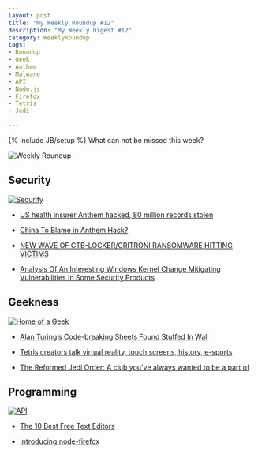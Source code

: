 ```yaml
---
layout: post
title: "My Weekly Roundup #12"
description: "My Weekly Digest #12"
category: WeeklyRoundup
tags: 
- Roundup
- Geek
- Anthem
- Malware
- API
- Node.js
- Firefox
- Tetris
- Jedi

---
```

{% include JB/setup %}
What can not be missed this week?

![Weekly Roundup](https://marjorietomagos.files.wordpress.com/2013/12/3539052-stack-of-newspapers-with-laptop-computer.jpg)
<!-- more -->

Security
--
[![Security](http://imgs.xkcd.com/comics/security.png)](http://xkcd.com/538/)


- [US health insurer Anthem hacked, 80 million records stolen](http://thenextweb.com/insider/2015/02/05/us-medical-insurer-anthem-hacked-80-million-records-stolen/)

- [China To Blame in Anthem Hack?](http://krebsonsecurity.com/2015/02/china-to-blame-in-anthem-hack/)

- [NEW WAVE OF CTB-LOCKER/CRITRONI RANSOMWARE HITTING VICTIMS](http://threatpost.com/new-wave-of-ctb-lockercritroni-ransomware-hitting-victims/110820)

- [Analysis Of An Interesting Windows Kernel Change Mitigating Vulnerabilities In Some Security Products](https://www.greyhathacker.net/?p=818)


Geekness
--

[![Home of a Geek](http://gaspull.geeksaresexytech.netdna-cdn.com/wp-content/uploads/2015/02/home-geek.jpg)](http://www.geeksaresexy.net/2015/02/04/home-geek-comic/)

- [Alan Turing’s Code-breaking Sheets Found Stuffed In Wall](http://www.geeksaresexy.net/2015/02/05/alan-turings-code-breaking-sheets-found-stuffed-wall/)

- [Tetris creators talk virtual reality, touch screens, history, e-sports](http://arstechnica.com/gaming/2015/02/tetris-creators-talk-virtual-reality-touch-screens-history-e-sports/)

- [The Reformed Jedi Order: A club you've always wanted to be a part of](http://mashable.com/2015/02/06/the-reformed-jedi-order/?utm_campaign=Mash-Prod-RSS-Feedburner-All-Partial&utm_cid=Mash-Prod-RSS-Feedburner-All-Partial&utm_medium=feed&utm_source=feedly&utm_reader=feedly)


Programming
--
[![API](http://imgs.xkcd.com/comics/api.png)](http://xkcd.com/1481/)


- [The 10 Best Free Text Editors](http://designsparkle.com/free-text-editors/)

- [Introducing node-firefox](https://hacks.mozilla.org/2015/02/introducing-node-firefox/)


